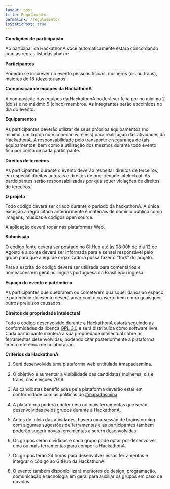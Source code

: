 ```yaml
---
layout: post
title: Regulamento
permalink: /regulamento/
isStaticPost: true
---
```



**Condições de participação**

Ao participar da HackathonA você automaticamente estará concordando com as regras listadas abaixo:

**Participantes**

Poderão se inscrever no evento pessoas físicas, mulheres (cis ou trans), maiores de 18 (dezoito) anos.

**Composição de equipes da HackathonA**

A composição das equipes da HackathonA poderá ser feita por no mínimo 2 (dois) e no máximo 5 (cinco) membros. As integrantes serão escolhidos no dia do evento.

**Equipamentos**

As participantes deverão utilizar de seus próprios equipamentos (no mínimo, um laptop com conexão wireless) para realização das atividades da HackathonA. A responsabilidade pelo transporte e segurança de tais equipamentos, bem como a utilização dos mesmos durante todo evento fica por conta de cada participante.

**Direitos de terceiros**

As participantes durante o evento deverão respeitar direitos de terceiros, em especial direitos autorais e direitos de propriedade intelectual. As participantes serão responsabilizadas por quaisquer violações de direitos de terceiros.

**O projeto**

Todo código deverá ser criado durante o período da hackathonA. A única exceção a regra citada anteriormente é materiais de domínio público como imagens, músicas e códigos ​open source​.

A aplicação deverá rodar nas plataformas Web.

**Submissão**

O código fonte deverá ser postado no GitHub até às 08:00h do dia  12 de Agosto e a conta deverá ser informada para a sensei responsável pelo grupo para que a equipe organizadora possa fazer o "fork" do projeto.

Para a escrita do código deverá ser utilizada para comentários e nomeações em geral as línguas portuguesa do Brasil e/ou inglesa.

**Espaço do evento e patrimônio**

As participantes que quebrarem ou cometerem quaisquer danos ao espaço e patrimônio do evento deverá arcar com o conserto bem como quaisquer outros prejuízos causados.

**Direitos de propriedade intelectual**

Todo o código desenvolvido durante a HackathonA estará seguindo as conformidades da licença [GPL 3.0](https://www.gnu.org/licenses/gpl-3.0.pt-br.html) e será distribuída como software livre. Cada participante manterá a sua propriedade intelectual sobre as ferramentas desenvolvidas, podendo citar posteriormente a plataforma como referência de colaboração.

**Critérios da HackathonA**

1. Será desenvolvida uma plataforma web entitulada #mapadasmina.

2. O objetivo é aumentar a visibilidade das candidatas mulheres, cis e trans, nas eleições 2018.

3. As candidatas beneficiadas pela plataforma deverão estar em conformidade com as políticas do [#mapadasmina](../politicas/)

4. A plataforma poderá conter uma ou mais ferramentas que serão desenvolvidas pelos grupos durante a HackathonA.

5. Antes do início das atividades, haverá uma sessão de brainstorming com algumas sugestões de ferramentas e as participantes também poderão sugerir novas ferramentas a serem desenvolvidas.

6. Os grupos serão divididos e cada grupo pode optar por desenvolver uma ou mais ferramentas para compor a HackathonA.

7. Os grupos terão 24 horas para desenvolver essas ferramentas e integrar o código ao GitHub da HackathonA.

8. O evento também disponibilizará mentores de design, programação, comunicação e tecnologia em geral para auxiliar os grupos em caso de dúvidas.
